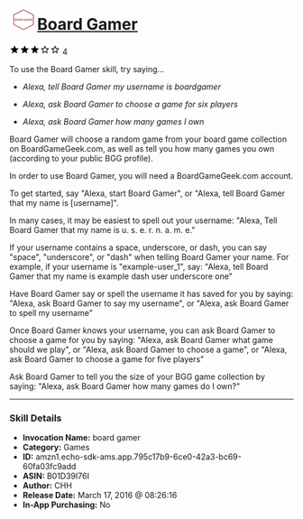 # &nbsp;<img src="skill_icon" alt="Board Gamer icon" width="36"> [Board Gamer](http://alexa.amazon.com/#skills/amzn1.echo-sdk-ams.app.795c17b9-6ce0-42a3-bc69-60fa03fc9add)
![3 stars](../../images/ic_star_black_18dp_1x.png)![3 stars](../../images/ic_star_black_18dp_1x.png)![3 stars](../../images/ic_star_black_18dp_1x.png)![3 stars](../../images/ic_star_border_black_18dp_1x.png)![3 stars](../../images/ic_star_border_black_18dp_1x.png) 4

To use the Board Gamer skill, try saying...

* *Alexa, tell Board Gamer my username is boardgamer*

* *Alexa, ask Board Gamer to choose a game for six players*

* *Alexa, ask Board Gamer how many games I own*

Board Gamer will choose a random game from your board game collection on BoardGameGeek.com, as well as tell you how many games you own (according to your public BGG profile).

In order to use Board Gamer, you will need a BoardGameGeek.com account.

To get started, say "Alexa, start Board Gamer", or "Alexa, tell Board Gamer that my name is [username]".

In many cases, it may be easiest to spell out your username:
"Alexa, Tell Board Gamer that my name is u. s. e. r. n. a. m. e."

If your username contains a space, underscore, or dash, you can say "space", "underscore", or "dash" when telling Board Gamer your name. For example, if your username is "example-user_1", say:
"Alexa, tell Board Gamer that my name is example dash user underscore one"

Have Board Gamer say or spell the username it has saved for you by saying:
"Alexa, ask Board Gamer to say my username", or
"Alexa, ask Board Gamer to spell my username"

Once Board Gamer knows your username, you can ask Board Gamer to choose a game for you by saying:
"Alexa, ask Board Gamer what game should we play", or
"Alexa, ask Board Gamer to choose a game", or 
"Alexa, ask Board Gamer to choose a game for five players"

Ask Board Gamer to tell you the size of your BGG game collection by saying:
"Alexa, ask Board Gamer how many games do I own?"

***

### Skill Details

* **Invocation Name:** board gamer
* **Category:** Games
* **ID:** amzn1.echo-sdk-ams.app.795c17b9-6ce0-42a3-bc69-60fa03fc9add
* **ASIN:** B01D39I76I
* **Author:** CHH
* **Release Date:** March 17, 2016 @ 08:26:16
* **In-App Purchasing:** No
